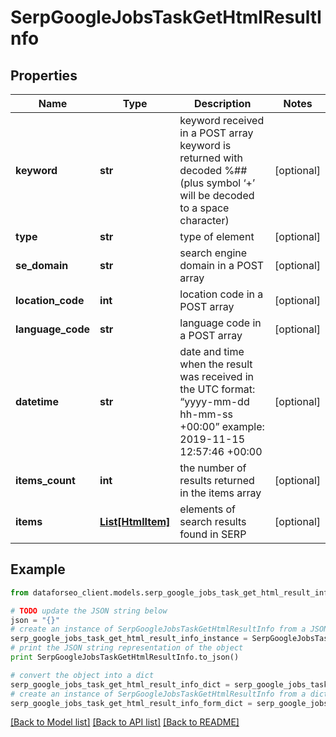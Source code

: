 # SerpGoogleJobsTaskGetHtmlResultInfo


## Properties

Name | Type | Description | Notes
------------ | ------------- | ------------- | -------------
**keyword** | **str** | keyword received in a POST array keyword is returned with decoded %## (plus symbol ‘+’ will be decoded to a space character) | [optional] 
**type** | **str** | type of element | [optional] 
**se_domain** | **str** | search engine domain in a POST array | [optional] 
**location_code** | **int** | location code in a POST array | [optional] 
**language_code** | **str** | language code in a POST array | [optional] 
**datetime** | **str** | date and time when the result was received in the UTC format: “yyyy-mm-dd hh-mm-ss +00:00” example: 2019-11-15 12:57:46 +00:00 | [optional] 
**items_count** | **int** | the number of results returned in the items array | [optional] 
**items** | [**List[HtmlItem]**](HtmlItem.md) | elements of search results found in SERP | [optional] 

## Example

```python
from dataforseo_client.models.serp_google_jobs_task_get_html_result_info import SerpGoogleJobsTaskGetHtmlResultInfo

# TODO update the JSON string below
json = "{}"
# create an instance of SerpGoogleJobsTaskGetHtmlResultInfo from a JSON string
serp_google_jobs_task_get_html_result_info_instance = SerpGoogleJobsTaskGetHtmlResultInfo.from_json(json)
# print the JSON string representation of the object
print SerpGoogleJobsTaskGetHtmlResultInfo.to_json()

# convert the object into a dict
serp_google_jobs_task_get_html_result_info_dict = serp_google_jobs_task_get_html_result_info_instance.to_dict()
# create an instance of SerpGoogleJobsTaskGetHtmlResultInfo from a dict
serp_google_jobs_task_get_html_result_info_form_dict = serp_google_jobs_task_get_html_result_info.from_dict(serp_google_jobs_task_get_html_result_info_dict)
```
[[Back to Model list]](../README.md#documentation-for-models) [[Back to API list]](../README.md#documentation-for-api-endpoints) [[Back to README]](../README.md)


